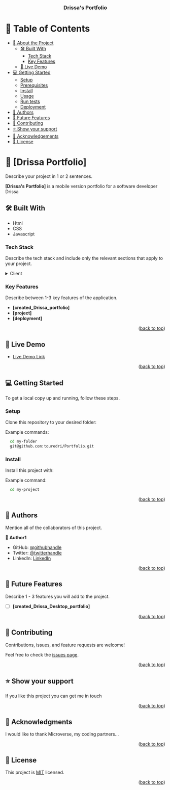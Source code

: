 <a name="readme-top"></a>

<div align="center">
 


  <h3><b>Drissa's Portfolio</b></h3>

</div>

# 📗 Table of Contents

- [📖 About the Project](#about-project)
  - [🛠 Built With](#built-with)
    - [Tech Stack](#tech-stack)
    - [Key Features](#key-features)
  - [🚀 Live Demo](#live-demo)
- [💻 Getting Started](#getting-started)
  - [Setup](#setup)
  - [Prerequisites](#prerequisites)
  - [Install](#install)
  - [Usage](#usage)
  - [Run tests](#run-tests)
  - [Deployment](#triangular_flag_on_post-deployment)
- [👥 Authors](#authors)
- [🔭 Future Features](#future-features)
- [🤝 Contributing](#contributing)
- [⭐️ Show your support](#support)
- [🙏 Acknowledgements](#acknowledgements)
- [📝 License](#license)

# 📖 [Drissa Portfolio] <a name="about-project"></a>

Describe your project in 1 or 2 sentences.

**[Drissa's Portfolio]** is a mobile version portfolio for a software developer Drissa

## 🛠 Built With <a name="built-with"></a>

- Html
- CSS
- Javascript

### Tech Stack <a name="tech-stack"></a>

Describe the tech stack and include only the relevant sections that apply to your project.

<details>
  <summary>Client</summary>
  <ul>
    <li>HTML, CSS, JAVASCRIPT</li>
  </ul>
</details>

### Key Features <a name="key-features"></a>

Describe between 1-3 key features of the application.

- **[created_Drissa_portfolio]**
- **[project]**
- **[deployment]**

<p align="right">(<a href="#readme-top">back to top</a>)</p>

## 🚀 Live Demo <a name="live-demo"></a>

- [Live Demo Link](https://touredri.github.io/Portfolio/)

<!-- - [video Link](https://www.loom.com/share/1f2943ca12ee4b4e97db22f208077ecb) -->

<p align="right">(<a href="#readme-top">back to top</a>)</p>

## 💻 Getting Started <a name="getting-started"></a>

To get a local copy up and running, follow these steps.

### Setup

Clone this repository to your desired folder:

Example commands:

```sh
  cd my-folder
  git@github.com:touredri/Portfolio.git
```

### Install

Install this project with:

Example command:

```sh
  cd my-project
```

<p align="right">(<a href="#readme-top">back to top</a>)</p>

## 👥 Authors <a name="authors"></a>

Mention all of the collaborators of this project.

👤 **Author1**

- GitHub: [@githubhandle](https://www.github.com/touredri)
- Twitter: [@twitterhandle](https://www.twitter.com/@touredri)
- LinkedIn: [LinkedIn](https://www.linkedin.com/in/touredri)

<p align="right">(<a href="#readme-top">back to top</a>)</p>

## 🔭 Future Features <a name="future-features"></a>

Describe 1 - 3 features you will add to the project.

- [ ] **[created_Drissa_Desktop_portfolio]**

<p align="right">(<a href="#readme-top">back to top</a>)</p>

## 🤝 Contributing <a name="contributing"></a>

Contributions, issues, and feature requests are welcome!

Feel free to check the [issues page](../../issues/).

<p align="right">(<a href="#readme-top">back to top</a>)</p>

## ⭐️ Show your support <a name="support"></a>

If you like this project you can get me in touch

<p align="right">(<a href="#readme-top">back to top</a>)</p>

## 🙏 Acknowledgments <a name="acknowledgements"></a>

I would like to thank Microverse, my coding partners...

<p align="right">(<a href="#readme-top">back to top</a>)</p>

## 📝 License <a name="license"></a>

This project is [MIT](./LICENSE) licensed.

<p align="right">(<a href="#readme-top">back to top</a>)</p>
